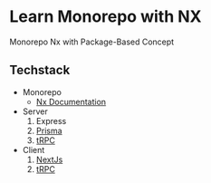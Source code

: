 # Learn Monorepo with NX
Monorepo Nx with Package-Based Concept

## Techstack
- Monorepo
    - [Nx Documentation](https://nx.dev)
- Server
    1. Express
    2. [Prisma](https://www.prisma.io/)
    3. [tRPC](https://trpc.io/)
- Client
    1. [NextJs](https://nextjs.org/)
    2. [tRPC](https://trpc.io/)



